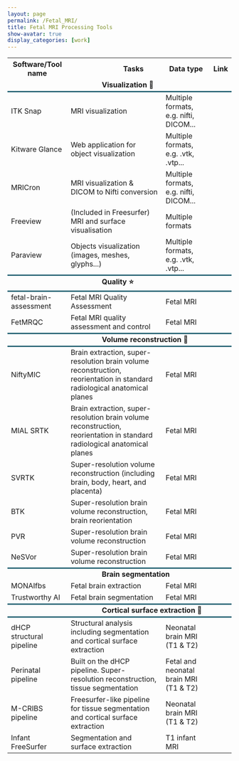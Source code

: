 ```yaml
---
layout: page
permalink: /Fetal_MRI/
title: Fetal MRI Processing Tools
show-avatar: true
display_categories: [work]
---
```


<table>
<tr> <th>  Software/Tool name   </th>
<th>  <img width=80/>  Tasks <img width=80/>  </th>
<th> Data type  </th>
<th> Link   </th>
</tr>

 <tr>
  <td colspan="4"> <img width=200/> <b>Visualization 👀</b> <img width=200/> </td>
 </tr>
      
<tr style="border-top:3px solid #2b6777;">
<td>ITK Snap</td>    
<td>MRI visualization</td>
<td>Multiple formats, e.g. nifti, DICOM... </td>
<td> <a href="http://www.itksnap.org/pmwiki/pmwiki.php"> <i class="fas fa-link"></i></a> </td>
</tr>

<tr>
<td>Kitware Glance</td>    
<td>Web application for object visualization</td>
<td>Multiple formats, e.g. .vtk, .vtp... </td>
<td> <a href="https://kitware.github.io/glance/app/"> <i class="fas fa-link"></i></a> </td>
</tr>

   
<tr>
<td>MRICron</td>    
<td>MRI visualization & DICOM to Nifti conversion</td>
<td>Multiple formats, e.g. nifti, DICOM...</td>
<td> <a href="https://www.nitrc.org/projects/mricron"> <i class="fas fa-link"></i></a></td>
</tr>
   
<tr>
<td>Freeview</td>    
<td>(Included in Freesurfer) MRI and surface visualisation</td>
<td>Multiple formats</td>
<td> <a href="https://surfer.nmr.mgh.harvard.edu/fswiki/FsTutorial/OutputData_freeview"> <i class="fas fa-link"></i></a>  </td>
</tr>
      
<tr>
<td>Paraview</td>    
<td>Objects visualization (images, meshes, glyphs...)</td>
<td>Multiple formats, e.g. .vtk, .vtp...</td>
<td> <a href="https://www.paraview.org/"> <i class="fas fa-link"></i></a>  </td>
</tr>

<tr style="border-top:3px solid #2b6777;">
  <td colspan="4"> <img width=200/> <b>Quality ⭐</b> <img width=200/> </td>
 </tr>

<tr style="border-top:3px solid #2b6777;">
<td>fetal-brain-assessment</td>    
<td>Fetal MRI Quality Assessment</td>
<td>Fetal MRI</td>
<td> <a href="https://github.com/FNNDSC/pl-fetal-brain-assessment"> <i class="fas fa-link"></i></a>   </td>
</tr>

<tr>
<td>FetMRQC</td>    
<td>Fetal MRI quality assessment and control</td>
<td>Fetal MRI</td>
<td> <a href="https://github.com/medical-image-analysis-laboratory/fetal_brain_qc"> <i class="fas fa-link"></i></a>   </td>
</tr>



<tr style="border-top:3px solid #2b6777;">
  <td colspan="4"> <img width=200/> <b>Volume reconstruction 🧊</b> <img width=200/> </td>
 </tr>
   
<tr style="border-top:3px solid #2b6777;">
<td>NiftyMIC</td>    
<td>Brain extraction, super-resolution brain volume reconstruction, reorientation in standard radiological anatomical planes</td>
<td>Fetal MRI</td>
<td>  <a href="https://github.com/gift-surg/NiftyMIC"> <i class="fas fa-link"></i></a> </td>
</tr>
   
<tr>
<td>MIAL SRTK</td>    
<td>Brain extraction, super-resolution brain volume reconstruction, reorientation in standard radiological anatomical planes</td>
<td>Fetal MRI</td>
<td> <a href="https://mialsrtk.readthedocs.io/en/latest"> <i class="fas fa-link"></i></a>  </td>
</tr>
   
<tr>
<td> SVRTK</td>    
<td>Super-resolution volume reconstruction (including brain, body, heart, and placenta) </td>
<td>Fetal MRI</td>
<td> <a href="https://github.com/SVRTK/SVRTK"> <i class="fas fa-link"></i></a>  </td>
</tr>

<tr>
<td>BTK</td>    
<td>Super-resolution brain volume reconstruction, brain reorientation</td>
<td>Fetal MRI</td>
<td> <a href="https://www.nitrc.org/projects/btk"> <i class="fas fa-link"></i></a>   </td>
</tr>
   
<tr>
<td>PVR</td>    
<td>Super-resolution brain volume reconstruction</td>
<td>Fetal MRI</td>
<td> <a href="https://github.com/bkainz/fetalReconstruction"> <i class="fas fa-link"></i></a>   </td>
</tr>

<tr>
<td>NeSVor</td>    
<td>Super-resolution brain volume reconstruction</td>
<td>Fetal MRI</td>
<td> <a href="https://github.com/daviddmc/NeSVoR"> <i class="fas fa-link"></i></a>   </td>
</tr>

<tr style="border-top:3px solid #2b6777;">
  <td colspan="4"> <img width=200/> <b>Brain segmentation</b> <img width=200/> </td>
 </tr>

<tr>
<td>MONAIfbs</td>    
<td>Fetal brain extraction</td>
<td>Fetal MRI</td>
<td> <a href="https://github.com/gift-surg/MONAIfbs"> <i class="fas fa-link"></i></a>   </td>
</tr>

<tr>
<td>Trustworthy AI</td>    
<td>Fetal brain segmentation</td>
<td>Fetal MRI</td>
<td> <a href="https://github.com/LucasFidon/trustworthy-ai-fetal-brain-segmentation"> <i class="fas fa-link"></i></a>   </td>
</tr>



<tr style="border-top:3px solid #2b6777;">
  <td colspan="4"> <img width=200/> <b>Cortical surface extraction 🧠</b> <img width=200/> </td>
 </tr>

<tr style="border-top:3px solid #2b6777;">
<td>dHCP structural pipeline</td>    
<td>Structural analysis including segmentation and cortical surface extraction</td>
<td>Neonatal brain MRI (T1 & T2)</td>
<td> <a href="https://github.com/BioMedIA/dhcp-structural-pipeline"> <i class="fas fa-link"></i></a>  </td>
</tr>
   
<tr>
<td>Perinatal pipeline</td>    
<td>Built on the dHCP pipeline. Super-resolution reconstruction, tissue segmentation </td>
<td>Fetal and neonatal brain MRI (T1 & T2)</td>
<td> <a href="https://github.com/urrand/perinatal-pipeline"> <i class="fas fa-link"></i></a>  </td>
</tr>
   
<tr>
<td>M-CRIBS pipeline</td>    
<td>Freesurfer-like pipeline for tissue segmentation and cortical surface extraction</td>
<td>Neonatal brain MRI (T1 & T2)</td>
<td> <a href="https://github.com/DevelopmentalImagingMCRI/MCRIBS"> <i class="fas fa-link"></i></a>  </td>
</tr>
   
<tr>
<td>Infant FreeSurfer</td>    
<td>Segmentation and surface extraction</td>
<td>T1 infant MRI</td>
<td> <a href="https://surfer.nmr.mgh.harvard.edu/fswiki/infantFS"> <i class="fas fa-link"></i></a>  </td>
</tr>
  
 </table>
